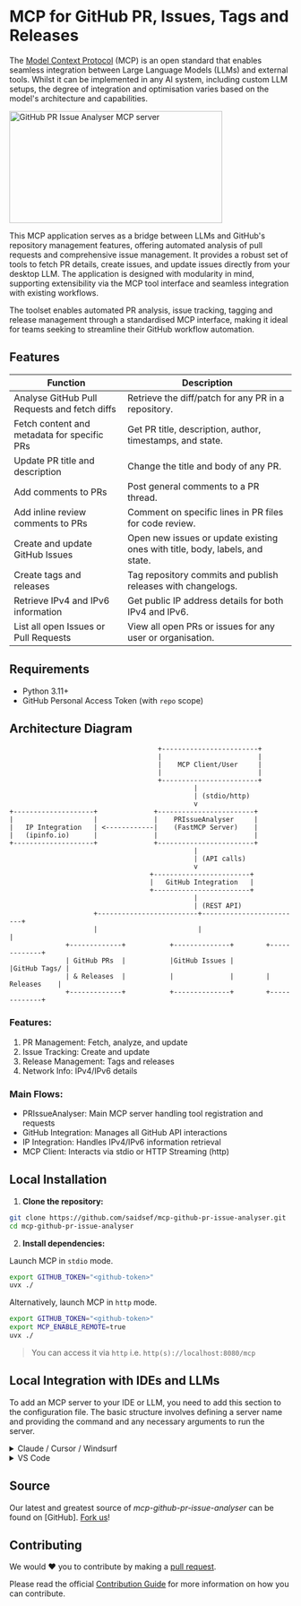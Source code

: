 # MCP for GitHub PR, Issues, Tags and Releases

The [Model Context Protocol](https://www.anthropic.com/news/model-context-protocol) (MCP) is an open standard that enables seamless integration between Large Language Models (LLMs) and external tools. Whilst it can be implemented in any AI system, including custom LLM setups, the degree of integration and optimisation varies based on the model's architecture and capabilities.

<a href="https://glama.ai/mcp/servers/@saidsef/mcp-github-pr-issue-analyser">
  <img width="380" height="200" src="https://glama.ai/mcp/servers/@saidsef/mcp-github-pr-issue-analyser/badge" alt="GitHub PR Issue Analyser MCP server" />
</a>

This MCP application serves as a bridge between LLMs and GitHub's repository management features, offering automated analysis of pull requests and comprehensive issue management. It provides a robust set of tools to fetch PR details, create issues, and update issues directly from your desktop LLM. The application is designed with modularity in mind, supporting extensibility via the MCP tool interface and seamless integration with existing workflows.

The toolset enables automated PR analysis, issue tracking, tagging and release management through a standardised MCP interface, making it ideal for teams seeking to streamline their GitHub workflow automation.

## Features

| Function                                 | Description                                                                                       |
|------------------------------------------|---------------------------------------------------------------------------------------------------|
| Analyse GitHub Pull Requests and fetch diffs         | Retrieve the diff/patch for any PR in a repository.                                                |
| Fetch content and metadata for specific PRs          | Get PR title, description, author, timestamps, and state.                                          |
| Update PR title and description                      | Change the title and body of any PR.                                                               |
| Add comments to PRs                                  | Post general comments to a PR thread.                                                              |
| Add inline review comments to PRs                    | Comment on specific lines in PR files for code review.                                             |
| Create and update GitHub Issues                      | Open new issues or update existing ones with title, body, labels, and state.                       |
| Create tags and releases                             | Tag repository commits and publish releases with changelogs.                                       |
| Retrieve IPv4 and IPv6 information                   | Get public IP address details for both IPv4 and IPv6.                                              |
| List all open Issues or Pull Requests                | View all open PRs or issues for any user or organisation.                                          |

## Requirements

- Python 3.11+
- GitHub Personal Access Token (with `repo` scope)

## Architecture Diagram

```ascii
                                     +------------------------+
                                     |                        |
                                     |    MCP Client/User     |
                                     |                        |
                                     +------------------------+
                                              |
                                              | (stdio/http)
                                              v
+--------------------+              +------------------------+
|                    |              |    PRIssueAnalyser     |
|   IP Integration   | <------------|    (FastMCP Server)    |
|   (ipinfo.io)      |              |                        |
+--------------------+              +------------------------+
                                              |
                                              | (API calls)
                                              v
                                   +------------------------+
                                   |   GitHub Integration   |
                                   +------------------------+
                                              |
                                              | (REST API)
                     +-------------------------+-------------------------+
                     |                         |                         |
              +-------------+           +--------------+        +-------------+
              | GitHub PRs  |           |GitHub Issues |        |GitHub Tags/ |
              | & Releases  |           |              |        | Releases    |
              +-------------+           +--------------+        +-------------+
```

### Features:

1. PR Management: Fetch, analyze, and update
2. Issue Tracking: Create and update
3. Release Management: Tags and releases
4. Network Info: IPv4/IPv6 details

### Main Flows:

- PRIssueAnalyser: Main MCP server handling tool registration and requests
- GitHub Integration: Manages all GitHub API interactions
- IP Integration: Handles IPv4/IPv6 information retrieval
- MCP Client: Interacts via stdio or HTTP Streaming (http)

## Local Installation

1. **Clone the repository:**
```sh
git clone https://github.com/saidsef/mcp-github-pr-issue-analyser.git
cd mcp-github-pr-issue-analyser
```

2. **Install dependencies:**

Launch MCP in `stdio` mode.
```sh
export GITHUB_TOKEN="<github-token>"
uvx ./
```

Alternatively, launch MCP in `http` mode.
```sh
export GITHUB_TOKEN="<github-token>"
export MCP_ENABLE_REMOTE=true
uvx ./
```
> You can access it via `http` i.e. `http(s)://localhost:8080/mcp`

## Local Integration with IDEs and LLMs

To add an MCP server to your IDE or LLM, you need to add this section to the configuration file. The basic structure involves defining a server name and providing the command and any necessary arguments to run the server.

<details>
<summary>Claude / Cursor / Windsurf</summary>

```json
{
  "mcpServers": {
    "github_prs_issues": {
      "command": "uvx",
      "env": {
        "GITHUB_TOKEN": "<your-github-token>"
      },
      "args": [
        "https://github.com/saidsef/mcp-github-pr-issue-analyser.git",
      ]
    }
  }
}
```
</details>

<details>
<summary>VS Code</summary>

```json
{
  "inputs": [
    {
      "type": "promptString",
      "id": "github-token",
      "description": "Enter your GitHub token",
      "password": true
    }
  ],
  "servers": {
    "github-prs-issues": {
      "type": "stdio",
      "command": "uvx",
      "args": [
        "https://github.com/saidsef/mcp-github-pr-issue-analyser.git",
      ],
      "env": {
        "GITHUB_TOKEN": "${input:github-token}"
      }
    }
  }
}
```
</details>

## Source

Our latest and greatest source of *mcp-github-pr-issue-analyser* can be found on [GitHub]. [Fork us](https://github.com/saidsef/mcp-github-pr-issue-analyser/fork)!

## Contributing

We would :heart: you to contribute by making a [pull request](https://github.com/saidsef/mcp-github-pr-issue-analyser/pulls).

Please read the official [Contribution Guide](./CONTRIBUTING.md) for more information on how you can contribute.
